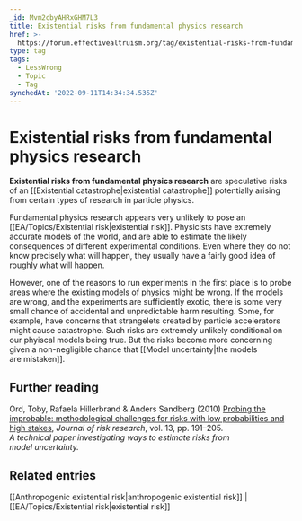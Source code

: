 ```yaml
---
_id: Mvm2cbyAHRxGHM7L3
title: Existential risks from fundamental physics research
href: >-
  https://forum.effectivealtruism.org/tag/existential-risks-from-fundamental-physics-research
type: tag
tags:
  - LessWrong
  - Topic
  - Tag
synchedAt: '2022-09-11T14:34:34.535Z'
---
```

# Existential risks from fundamental physics research

**Existential risks from fundamental physics research** are speculative risks of an [[Existential catastrophe|existential catastrophe]] potentially arising from certain types of research in particle physics.

Fundamental physics research appears very unlikely to pose an [[EA/Topics/Existential risk|existential risk]]. Physicists have extremely accurate models of the world, and are able to estimate the likely consequences of different experimental conditions. Even where they do not know precisely what will happen, they usually have a fairly good idea of roughly what will happen.

However, one of the reasons to run experiments in the first place is to probe areas where the existing models of physics might be wrong. If the models are wrong, and the experiments are sufficiently exotic, there is some very small chance of accidental and unpredictable harm resulting. Some, for example, have concerns that strangelets created by particle accelerators might cause catastrophe. Such risks are extremely unlikely conditional on our phyiscal models being true. But the risks become more concerning given a non-negligible chance that [[Model uncertainty|the models are mistaken]].

Further reading
---------------

Ord, Toby, Rafaela Hillerbrand & Anders Sandberg (2010) [Probing the improbable: methodological challenges for risks with low probabilities and high stakes](http://doi.org/10.1080/13669870903126267), *Journal of risk research*, vol. 13, pp. 191–205.  
*A technical paper investigating ways to estimate risks from model uncertainty.*

Related entries
---------------

[[Anthropogenic existential risk|anthropogenic existential risk]] | [[EA/Topics/Existential risk|existential risk]]